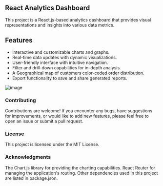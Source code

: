 ## React Analytics Dashboard
This project is a React.js-based analytics dashboard that provides visual representations and insights into various data metrics.

## Features
- Interactive and customizable charts and graphs.
- Real-time data updates with dynamic visualizations.
- User-friendly interface with intuitive navigation.
- Filter and drill-down capabilities for in-depth analysis.
- A Geographical map of customers color-coded order distribution.
- Export functionality to save and share generated reports.

![image](https://github.com/vivianusdjpy/admin-dashboard/assets/56575615/e7dd08e1-b01c-410f-9291-028d52d0c211)


### Contributing
Contributions are welcome! If you encounter any bugs, have suggestions for improvements, or would like to add new features, please feel free to open an issue or submit a pull request.

### License
This project is licensed under the MIT License.

### Acknowledgments
The Chart.js library for providing the charting capabilities.
React Router for managing the application's routing.
Other dependencies used in this project are listed in package.json.
